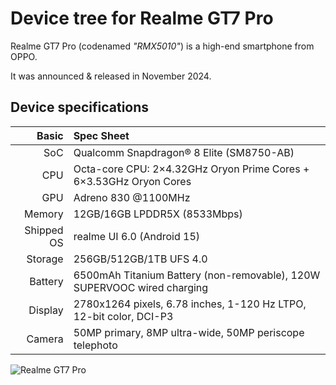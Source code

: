 # Device tree for Realme GT7 Pro

Realme GT7 Pro (codenamed _"RMX5010"_) is a high-end smartphone from OPPO.

It was announced & released in November 2024.

## Device specifications

|      Basic | Spec Sheet                                                        |
| ---------: | :---------------------------------------------------------------- |
|        SoC | Qualcomm Snapdragon® 8 Elite (SM8750-AB)                                   |
|        CPU | Octa-core CPU: 2×4.32GHz Oryon Prime Cores + 6×3.53GHz Oryon Cores |
|        GPU | Adreno 830 @1100MHz                                            |
|     Memory | 12GB/16GB LPDDR5X (8533Mbps)                             |
| Shipped OS | realme UI 6.0 (Android 15)                                       |
|    Storage | 256GB/512GB/1TB UFS 4.0                                        |
|    Battery | 6500mAh Titanium Battery (non-removable), 120W SUPERVOOC wired charging     |
|    Display | 2780x1264 pixels, 6.78 inches, 1-120 Hz LTPO, 12-bit color, DCI-P3       |
|     Camera | 50MP primary, 8MP ultra-wide, 50MP periscope telephoto            |

![Realme GT7 Pro](https://encrypted-tbn0.gstatic.com/images?q=tbn:ANd9GcRefanfLiKgBqJ1uKFEF08s-Doq6OAUH6Q0KA&s)

